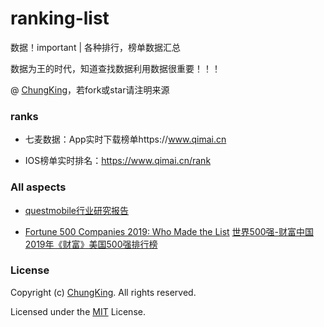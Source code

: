 # ranking-list
数据！important | 各种排行，榜单数据汇总

数据为王的时代，知道查找数据利用数据很重要！！！

@ [ChungKing](https://github.com/HuangCongQing/ranking-list)，若fork或star请注明来源


### ranks

* 七麦数据：App实时下载榜单https://www.qimai.cn

* IOS榜单实时排名：https://www.qimai.cn/rank


### All aspects

* [questmobile行业研究报告](https://www.questmobile.com.cn/research/report-new)

*  [ Fortune 500 Companies 2019: Who Made the List](http://fortune.com/fortune500/list/)
[世界500强-财富中国](http://www.fortunechina.com/fortune500/)
[2019年《财富》美国500强排行榜](http://www.fortunechina.com/fortune500/c/2019-05/16/content_332875.htm)

### License

Copyright (c) [ChungKing](https://github.com/HuangCongQing/ranking-list). All rights reserved.

Licensed under the [MIT](./LICENSE) License.
